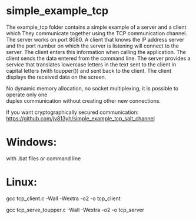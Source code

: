 # simple_example_tcp
The example_tcp folder contains a simple example of a server and a client
which They communicate together using the TCP communication channel.
The server works on port 8080. 
A client that knows the IP address
server and the port number on which the server is listening will connect to the server.
The client enters this information when calling the application.
The client sends the data entered from the command line.
The server provides a service that translates lowercase letters in the text
sent to the client in capital letters (with toupper())
and sent back to the client.
The client displays the received data on the screen.

No dynamic memory allocation, no socket multiplexing,
it is possible to operate only one  
duplex communication without creating other new connections.

If you want cryptographically secured communication:
https://github.com/jv813yh/simple_example_tcp_salt_channel

# Windows: 
with .bat files or command line

# Linux:
gcc tcp_client.c -Wall -Wextra -o2 -o tcp_client

gcc tcp_serve_toupper.c -Wall -Wextra -o2 -o tcp_server


